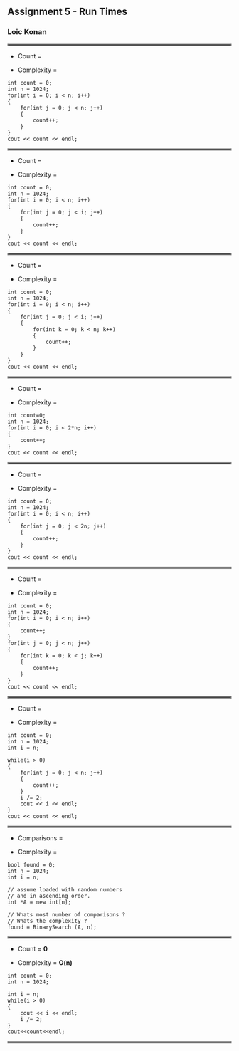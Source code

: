 ## Assignment 5 - Run Times

### Loic Konan

<hr style="border:2px solid gray"> </hr>

- Count =

- Complexity =

 >
    int count = 0;
    int n = 1024;
    for(int i = 0; i < n; i++)
    {
        for(int j = 0; j < n; j++)
        {
            count++;
        }
    }
    cout << count << endl;

<hr style="border:2px solid gray"> </hr>

- Count =

- Complexity =
>
    int count = 0;
    int n = 1024;
    for(int i = 0; i < n; i++)
    {
        for(int j = 0; j < i; j++)
        {
            count++;
        }
    }
    cout << count << endl;

<hr style="border:2px solid gray"> </hr>

- Count =

- Complexity =

>
    int count = 0;
    int n = 1024;
    for(int i = 0; i < n; i++) 
    {
        for(int j = 0; j < i; j++)
        {
            for(int k = 0; k < n; k++)
            {
                count++;
            }
        }
    }
    cout << count << endl;

<hr style="border:2px solid gray"> </hr>

- Count =

- Complexity =

>
    int count=0;
    int n = 1024;
    for(int i = 0; i < 2*n; i++)
    {
        count++;
    }
    cout << count << endl;

<hr style="border:2px solid gray"> </hr>

- Count =

- Complexity =
>
    int count = 0;
    int n = 1024;
    for(int i = 0; i < n; i++) 
    {
        for(int j = 0; j < 2n; j++)
        {
            count++;
        }
    }
    cout << count << endl;

<hr style="border:2px solid gray"> </hr>

- Count =

- Complexity =
>
    int count = 0;
    int n = 1024;
    for(int i = 0; i < n; i++) 
    {
        count++;
    }
    for(int j = 0; j < n; j++)
    {
        for(int k = 0; k < j; k++)
        {
            count++;
        }
    }
    cout << count << endl;

<hr style="border:2px solid gray"> </hr>

- Count =

- Complexity =
>
    int count = 0;
    int n = 1024;
    int i = n;

    while(i > 0)
    {
        for(int j = 0; j < n; j++)
        {
            count++;
        }
        i /= 2;
        cout << i << endl;
    }
    cout << count << endl;

<hr style="border:2px solid gray"> </hr>

- Comparisons =

- Complexity =
>
    bool found = 0;
    int n = 1024;
    int i = n;

    // assume loaded with random numbers
    // and in ascending order.
    int *A = new int[n];

    // Whats most number of comparisons ?
    // Whats the complexity ?
    found = BinarySearch (A, n);

<hr style="border:2px solid gray"> </hr>

- Count = **0**

- Complexity = **O(n)**
  
>
    int count = 0;
    int n = 1024;

    int i = n;
    while(i > 0)
    {
        cout << i << endl;
        i /= 2;  
    }
    cout<<count<<endl;

<hr style="border:2px solid gray"> </hr>
